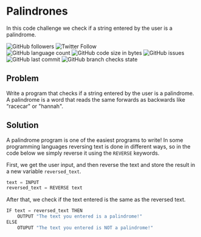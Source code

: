 # Palindrones
In this code challenge we check if a string entered by the user is a palindrome.

![GitHub followers](https://img.shields.io/github/followers/hrszpuk?style=social)
![Twitter Follow](https://img.shields.io/twitter/follow/hrszpuk?style=social)
<br>
![GitHub language count](https://img.shields.io/github/languages/count/CodingChallengesBooklet/Palindrones?style=for-the-badge)
![GitHub code size in bytes](https://img.shields.io/github/languages/code-size/CodingChallengesBooklet/Palindrones?style=for-the-badge)
![GitHub issues](https://img.shields.io/github/issues/CodingChallengesBooklet/Palindrones?style=for-the-badge)
![GitHub last commit](https://img.shields.io/github/last-commit/CodingChallengesBooklet/Palindrones?style=for-the-badge)
![GitHub branch checks state](https://img.shields.io/github/checks-status/CodingChallengesBooklet/Palindrones/main?style=for-the-badge)

## Problem
Write a program that checks if a string entered by the user is a palindrome. 
A palindrome is a word that reads the same forwards as backwards like “racecar" or "hannah".

## Solution
A palindrome program is one of the easiest programs to write!
In some programming languages reversing text is done in different ways, so in the code below we simply reverse it using the `REVERSE` keywords.

First, we get the user input, and then reverse the text and store the result in a new variable `reversed_text`.
```python
text = INPUT
reversed_text = REVERSE text
```
After that, we check if the text entered is the same as the reversed text.
```python
IF text = reversed_text THEN
    OUTPUT "The text you entered is a palindrome!"
ELSE 
    OTUPUT "The text you entered is NOT a palindrome!"
```
